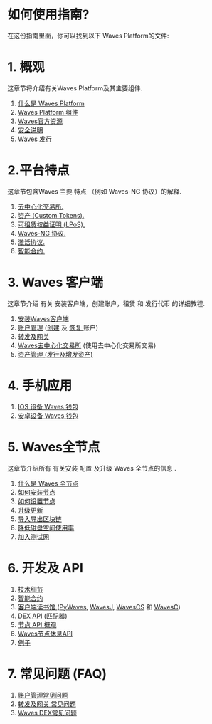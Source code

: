 # 如何使用指南?

在这份指南里面，你可以找到以下 Waves Platform的文件:

# 1. 概观

这章节将介绍有关Waves Platform及其主要组件.

1. [什么是 Waves Platform]()
2. [Waves Platform 组件](/overview/platform-components.md)
3. [Waves官方资源](/overview/waves-official-resources.md)
4. [安全说明](/overview/security-notes.md)
5. [Waves 发行](/overview/waves-releases.md)

# 2.平台特点

这章节包含Waves 主要 特点 （例如 Waves-NG 协议）的解释.

1. [去中心化交易所.](/platform-features/decentralized-cryptocurrency-exchange-dex.md)
2. [资产 \(Custom Tokens\).](/platform-features/assets-custom-tokens.md)
3. [可租赁权益证明 \(LPoS\).](/platform-features/leased-proof-of-stake-lpos.md)
4. [Waves-NG 协议.](/platform-features/waves-ng-protocol.md)
5. [激活协议.](/platform-features/activation-protocol.md)
6. [智能合约.](/platform-features/smart-contracts.md)

# 3. Waves 客户端

这章节介绍 有关  安装客户端，创建账户，租赁 和 发行代币 的详细教程.

1. [安装Waves客户端](/waves-client/install-waves-client.md)
2. [账户管理](/waves-client/account-management.md) \([创建](/waves-client/account-management/creating-an-account.md) 及 [恢复 ](/waves-client/account-management/restore-an-account.md) 账户\)
3. [转发及网关](/waves-client/wallet-management.md)
4. [Waves去中心化交易所](/waves-client/waves-dex.md) \(使用去中心化交易所交易\)
5. [资产管理 \(发行及增发资产\)](/waves-client/assets-management.md)

# 4. 手机应用

1. [IOS 设备 Waves 钱包](/mobile-apps/iOS.md)
2. [安卓设备 Waves  钱包](//mobile-apps/android.md)

# 5. Waves全节点

这章节介绍所有 有关安装 配置 及升级 Waves 全节点的信息 .

1. [什么是 Waves 全节点](/waves-full-node/what-is-a-full-node.md)
2. [如何安装节点](/waves-full-node/how-to-install-a-node/how-to-install-a-node.md)
3. [如何设置节点](/waves-full-node/how-to-configure-a-node.md)
4. [升级更新](/waves-full-node/upgrading.md)
5. [导入导出区块链](/waves-full-node/export-and-import-from-the-blockchain.md)
6. [降低磁盘空间使用率](/waves-full-node/reducing-disk-space-usage.md)
7. [加入测试网](/waves-full-node/joining-testnet.md)

# 6. 开发及 API

1. [技术细节](/technical-details/technical-details.md)
2. [智能合约](/technical-details/waves-contracts-language-description.md)
3. [客户端读书馆 ](/development-and-api/client-libraries.md)\([PyWaves](/development-and-api/client-libraries/pywaves.md), [WavesJ](/development-and-api/client-libraries/wavesj.md), [WavesCS](/development-and-api/client-libraries/wavescs.md) 和 [WavesC](/development-and-api/client-libraries/waves-c.md)\)
4. [DEX API](/development-and-api/dex-api.md) \([匹配器](/development-and-api/dex-api/matcher.md)\)
5. [节点 API 概观](https://legacy.gitbook.com/book/waves-platform/wavesdocs/edit#)
6. [Waves节点休息API ](/development-and-api/waves-node-rest-api.md)
7. [例子](/development-and-api/examples.md)

# 7. 常见问题  \(FAQ\)

1. [账户管理常见问题](/frequently-asked-questions-faq/account-management-faq.md)
2. [转发及网关 常见问题](/frequently-asked-questions-faq/transfers-and-gateways-faq.md)
3. [Waves DEX常见问题](/frequently-asked-questions-faq/waves-dex-faq.md)
